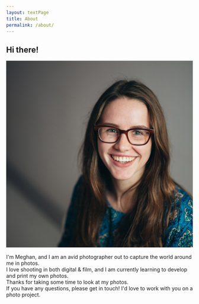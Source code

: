 ```yaml
---
layout: textPage
title: About
permalink: /about/
---
```





Hi there!
---------
<img src="/img/meghan.jpg" alt="Meghan" class="about-photo">

I'm Meghan, and I am an avid photographer out to capture the world around me in photos.  
I love shooting in both digital & film, and I am currently learning to develop and print my own photos.  
Thanks for taking some time to look at my photos.  
If you have any questions, please get in touch! I'd love to work with you on a photo project.